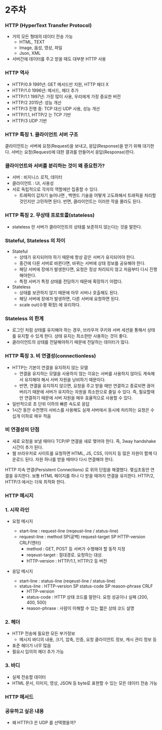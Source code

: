 # 2주차

### HTTP (HyperText Transfer Protocol)

- 거의 모든 형태의 데이터 전송 가능
    - HTML, TEXT
    - Image, 음성, 영상, 파일
    - Json, XML
- 서버간에 데이터를 주고 받을 때도 대부분 HTTP 사용

### HTTP 역사

- HTTP/0.9 1991년: GET 메서드만 지원, HTTP 헤더 X
- HTTP/1.0 1996년: 메서드, 헤더 추가
- HTTP/1.1 1997년: 가장 많이 사용, 우리에게 가장 중요한 버전
- HTTP/2 2015년: 성능 개선
- HTTP/3 진행 중: TCP 대신 UDP 사용, 성능 개선
- HTTP/1.1, HTTP/2 는 TCP 기반
- HTTP/3 UDP 기반

### HTTP 특징 1. 클라이언트 서버 구조

클라이언트는 서버에 요청(Request)을 보내고, 응답(Response)을 받기 위해 대기한다. 서버는 요청(Request)에 대한 결과를 만들어서 응답(Response)한다.

### 클라이언트와 서버를 분리하는 것이 왜 중요한가?

- 서버 : 비지니스 로직, 데이터
- 클라이언트 : UI, 사용성
- 서로 독립적으로 각자의 역할에만 집중할 수 있다.
    - 트래픽이 갑자기 늘어나면 , 백엔드 기술을 어떻게 고도화해서 트래픽을 처리할 것인지만 고민하면 된다. 반면, 클라이언트는 이러한 작을 몰라도 된다.

### HTTP 특징 2. 무상태 프로토콜(stateless)

- stateless 란 서버가 클라이언트의 상태를 보존하지 않는다는 것을 말한다.

### Stateful, Stateless 의 차이

- Stateful
    - 상태가 유지되어야 하기 때문에 항상 같은 서버가 유지되어야 한다.
    - 중간에 다른 서버로 바뀐다면, 바뀌는 서버에 상태 정보를 공유해야 한다.
    - 해당 서버에 장애가 발생한다면, 요청은 정상 처리되지 않고 처음부터 다시 진행해야한다.
    - 특정 서버가 특정 상태를 전담하기 때문에 확장하기 어렵다.
- Stateless
    - 상태를 보관하지 않기 때문에 아무 서버나 호출해도 된다.
    - 해당 서버에 장애가 발생하면, 다른 서버에 요청하면 된다.
    - scale out(수평 확장) 에 유리하다.

### Stateless 의 한계

- 로그인 처럼 상태를 유지해야 하는 경우, 브라우저 쿠키와 서버 세션을 통해서 상태를 유지할 수 있게 한다. 상태 유지는 최소한만 사용하는 것이 좋다.
- 클라이언트의 상태를 전달해야하기 때문에 전달하는 데이터가 많다.

### HTTP 특징 3. 비 연결성(connectionless)

- HTTP는 기본이 연결을 유지하지 않는 모델
    - 연결을 유지하는 모델을 사용하지 않는 이유는 서버를 사용하지 않아도 계속해서 유지해야 해서 서버 자원을 낭비하기 때문이다.
    - 반면, 연결을 유지하지 않으면, 요청을 주고 받을 때만 연결하고 종료되면 끊어버리기 때문에 서버가 유지하는 자원을 최소한으로 줄일 수 있다. 즉, 필요할때만 연결하기 때문에 서버 자원을 매우 효율적으로 사용할 수 있다.
- 일반적으로 초 단위 이하의 빠른 속도로 응답
- 1시간 동안 수천명이 서비스를 사용해도 실제 서버에서 동시에 처리하는 요청은 수십개 이하로 매우 적음

### 비 연결성의 단점

- 새로 요청을 보낼 때마다 TCP/IP 연결을 새로 맺어야 한다. 즉, 3way handshake 시간이 추가 된다.
- 웹 브라우저로 사이트를 요청하면 HTML, JS, CSS, 이미지 등 많은 자원이 함께 다운로드 된다. 자원 하나를 받을 때마다 다시 연결해야 한다.

HTTP 지속 연결(Persistent Connections) 로 위의 단점을 해결했다. 몇십초동안 연결을 유지한다. 보통 HTML 페이지를 하나 다 받을 때까지 연결을 유지한다.  HTTP/2, HTTP/3 에서는 더욱 최적화 한다.

### HTTP 메시지

### 1. 시작 라인

- 요청 메시지

    - start-line : request-line (reqeust-line / status-line)
    - request-line : method SP(공백) request-target SP HTTP-version CRLF(엔터)
        - method : GET, POST 등 서버가 수행해야 할 동작 지정
        - reqeust-target : 절대경로. 요청하는 대상.
        - HTTP-version : HTTP/1.1, HTTP/2 등 버전
- 응답 메시지
    
    - start-line : status-line (reqeust-line / status-line)
    - status-line : HTTP-version SP status-code SP reason-phrase CRLF
        - HTTP-version
        - status-code : HTTP 상태 코드를 말한다. 요청 성공이나 실패 (200, 400, 500)
        - reason-phrase : 사람이 이해할 수 있는 짧은 상태 코드 설명

### 2. 헤더

- HTTP 전송에 필요한 모든 부가정보
    - 메시지 바디의 내용, 크기, 압축, 인증, 요청 클라이언트 정보, 캐시 관리 정보 등
- 표준 헤더가 너무 많음
- 필요시 임의의 헤더 추가 가능

### 3. 바디

- 실제 전송할 데이터
- HTML 문서, 이미지, 영상, JSON 등 byte로 표현할 수 있는 모든 데이터 전송 가능

### HTTP 메서드

### 공유하고 싶은 내용

- 왜 HTTP/3 은 UDP 를 선택했을까?